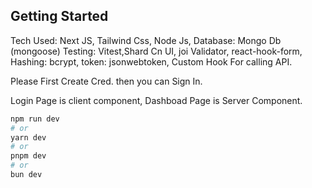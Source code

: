 
## Getting Started

Tech Used: Next JS, Tailwind Css, Node Js, Database: Mongo Db (mongoose) Testing: Vitest,Shard Cn UI, joi Validator, react-hook-form, Hashing: bcrypt, token: jsonwebtoken, Custom Hook For calling API.

Please First Create Cred. then you can Sign In.

Login Page is client component, Dashboad Page is Server Component.

```bash
npm run dev
# or
yarn dev
# or
pnpm dev
# or
bun dev
```
